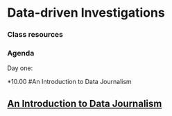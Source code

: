 # Data-driven Investigations

### Class resources

### Agenda

Day one:

*10.00 #<a name="ex-1"></a>An Introduction to Data Journalism

## [An Introduction to Data Journalism](#ex-1)

